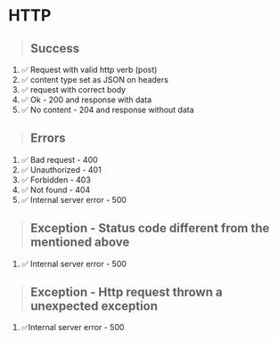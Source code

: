 # HTTP

> ## Success
1. ✅ Request with valid http verb (post)
2. ✅ content type set as JSON on headers
3. ✅ request with correct body
4. ✅ Ok - 200 and response with data
5. ✅ No content - 204 and response without data

> ## Errors
1. ✅ Bad request - 400
2. ✅ Unauthorized - 401
3. ✅ Forbidden - 403
4. ✅ Not found - 404
5. ✅ Internal server error - 500

> ## Exception - Status code different from the mentioned above
1. ✅ Internal server error - 500

> ## Exception - Http request thrown a unexpected exception
1. ✅Internal server error - 500
